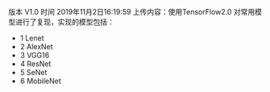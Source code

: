 版本 V1.0
时间 2019年11月2日16:19:59
上传内容：使用TensorFlow2.0 对常用模型进行了复现，实现的模型包括：
- 1 Lenet 
- 2 AlexNet
- 3 VGG16
- 4 ResNet
- 5 SeNet
- 6 MobileNet
